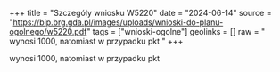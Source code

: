 +++
title = "Szczegóły wniosku W5220"
date = "2024-06-14"
source = "https://bip.brg.gda.pl/images/uploads/wnioski-do-planu-ogolnego/w5220.pdf"
tags = ["wnioski-ogolne"]
geolinks = []
raw = " wynosi 1000, natomiast w przypadku pkt "
+++

 wynosi 1000, natomiast w przypadku pkt 


